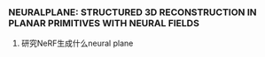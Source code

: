### NEURALPLANE: STRUCTURED 3D RECONSTRUCTION IN PLANAR PRIMITIVES WITH NEURAL FIELDS
1. 研究NeRF生成什么neural plane